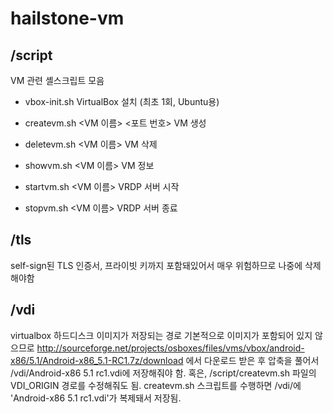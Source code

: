 # hailstone-vm

## /script
VM 관련 셸스크립트 모음

* vbox-init.sh
  VirtualBox 설치 (최초 1회, Ubuntu용)

* createvm.sh <VM 이름> <포트 번호>
  VM 생성

* deletevm.sh <VM 이름>
  VM 삭제

* showvm.sh <VM 이름>
  VM 정보

* startvm.sh <VM 이름>
  VRDP 서버 시작

* stopvm.sh <VM 이름>
  VRDP 서버 종료


## /tls
self-sign된 TLS 인증서, 프라이빗 키까지 포함돼있어서 매우 위험하므로 나중에 삭제해야함

## /vdi
virtualbox 하드디스크 이미지가 저장되는 경로
기본적으로 이미지가 포함되어 있지 않으므로 http://sourceforge.net/projects/osboxes/files/vms/vbox/android-x86/5.1/Android-x86_5.1-RC1.7z/download 에서 다운로드 받은 후 압축을 풀어서 /vdi/Android-x86 5.1 rc1.vdi에 저장해줘야 함. 혹은, /script/createvm.sh 파일의 VDI_ORIGIN 경로를 수정해줘도 됨.
createvm.sh 스크립트를 수행하면 /vdi/에 'Android-x86 5.1 rc1.vdi'가 복제돼서 저장됨.
